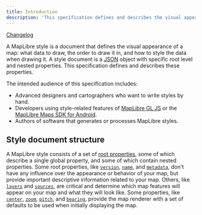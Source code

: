 ```yaml
---
title: Introduction
description: 'This specification defines and describes the visual appearance of a map: what data to draw, the order to draw it in, and how to style the data when drawing it.'
---
```


[Changelog](https://github.com/maplibre/maplibre-gl-style-spec/blob/main/CHANGELOG.md)


A MapLibre style is a document that defines the visual appearance of a map: what data to draw, the order to draw it in, and how to style the data when drawing it. A style document is a [JSON](http://www.json.org/) object with specific root level and nested properties. This specification defines and describes these properties.

The intended audience of this specification includes:

- Advanced designers and cartographers who want to write styles by hand.
- Developers using style-related features of [MapLibre GL JS](https://github.com/maplibre/maplibre-gl-js) or the [MapLibre Maps SDK for Android](https://github.com/maplibre/maplibre-gl-native).
- Authors of software that generates or processes MapLibre styles.

## Style document structure

A MapLibre style consists of a set of [root properties](/maplibre-gl-js-docs/style-spec/root), some of which describe a single global property, and some of which contain nested properties. Some root properties, like [`version`](/maplibre-gl-js-docs/style-spec/root/#version), [`name`](/maplibre-gl-js-docs/style-spec/root/#name), and [`metadata`](/maplibre-gl-js-docs/style-spec/root/#metadata), don't have any influence over the appearance or behavior of your map, but provide important descriptive information related to your map. Others, like [`layers`](/maplibre-gl-js-docs/style-spec/layers) and [`sources`](/maplibre-gl-js-docs/style-spec/sources), are critical and determine which map features will appear on your map and what they will look like. Some properties, like [`center`](/maplibre-gl-js-docs/style-spec/root/#center), [`zoom`](/maplibre-gl-js-docs/style-spec/root/#zoom), [`pitch`](/maplibre-gl-js-docs/style-spec/root/#pitch), and [`bearing`](/maplibre-gl-js-docs/style-spec/root/#bearing), provide the map renderer with a set of defaults to be used when initially displaying the map.
